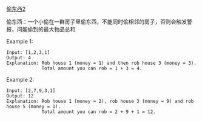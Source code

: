
[偷东西2](https://leetcode.com/problems/house-robber/)

偷东西：一个小偷在一群房子里偷东西，不能同时偷相邻的房子，否则会触发警报，问能偷到的最大物品总和

Example 1:
```
Input: [1,2,3,1]
Output: 4
Explanation: Rob house 1 (money = 1) and then rob house 3 (money = 3).
             Total amount you can rob = 1 + 3 = 4.
```
Example 2:
```
Input: [2,7,9,3,1]
Output: 12
Explanation: Rob house 1 (money = 2), rob house 3 (money = 9) and rob house 5 (money = 1).
             Total amount you can rob = 2 + 9 + 1 = 12.
```

